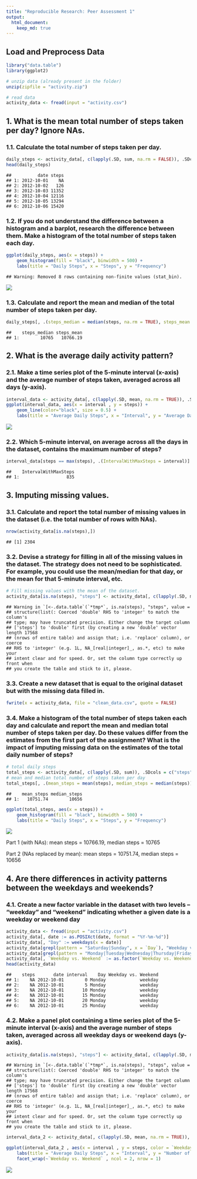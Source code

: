 ```yaml
---
title: "Reproducible Research: Peer Assessment 1"
output: 
  html_document:
    keep_md: true
---
```


## Load and Preprocess Data

```r
library("data.table")
library(ggplot2)

# unzip data (already present in the folder)
unzip(zipfile = "activity.zip")

# read data
activity_data <- fread(input = "activity.csv")
```

## 1. What is the mean total number of steps taken per day? Ignore NAs.
### 1.1. Calculate the total number of steps taken per day.

```r
daily_steps <- activity_data[, c(lapply(.SD, sum, na.rm = FALSE)), .SDcols = c("steps"), by = .(date)]
head(daily_steps)
```

```
##          date steps
## 1: 2012-10-01    NA
## 2: 2012-10-02   126
## 3: 2012-10-03 11352
## 4: 2012-10-04 12116
## 5: 2012-10-05 13294
## 6: 2012-10-06 15420
```

### 1.2. If you do not understand the difference between a histogram and a barplot, research the difference between them. Make a histogram of the total number of steps taken each day.

```r
ggplot(daily_steps, aes(x = steps)) +
    geom_histogram(fill = "black", binwidth = 500) +
    labs(title = "Daily Steps", x = "Steps", y = "Frequency")
```

```
## Warning: Removed 8 rows containing non-finite values (stat_bin).
```

![](PA1_template_files/figure-html/unnamed-chunk-3-1.png)<!-- -->

### 1.3. Calculate and report the mean and median of the total number of steps taken per day.

```r
daily_steps[, .(steps_median = median(steps, na.rm = TRUE), steps_mean = mean(steps, na.rm = TRUE))]
```

```
##    steps_median steps_mean
## 1:        10765   10766.19
```

## 2. What is the average daily activity pattern?
### 2.1. Make a time series plot of the 5-minute interval (x-axis) and the average number of steps taken, averaged across all days (y-axis).

```r
interval_data <- activity_data[, c(lapply(.SD, mean, na.rm = TRUE)), .SDcols = c("steps"), by = .(interval)]
ggplot(interval_data, aes(x = interval , y = steps)) + 
    geom_line(color="black", size = 0.5) + 
    labs(title = "Average Daily Steps", x = "Interval", y = "Average Daily Steps")
```

![](PA1_template_files/figure-html/unnamed-chunk-5-1.png)<!-- -->

### 2.2. Which 5-minute interval, on average across all the days in the dataset, contains the maximum number of steps?

```r
interval_data[steps == max(steps), .(IntervalWithMaxSteps = interval)]
```

```
##    IntervalWithMaxSteps
## 1:                  835
```

## 3. Imputing missing values.
### 3.1. Calculate and report the total number of missing values in the dataset (i.e. the total number of rows with NAs).

```r
nrow(activity_data[is.na(steps),])
```

```
## [1] 2304
```

### 3.2. Devise a strategy for filling in all of the missing values in the dataset. The strategy does not need to be sophisticated. For example, you could use the mean/median for that day, or the mean for that 5-minute interval, etc.

```r
# Fill missing values with the mean of the dataset.
activity_data[is.na(steps), "steps"] <- activity_data[, c(lapply(.SD, mean, na.rm = TRUE)), .SDcols = c("steps")]
```

```
## Warning in `[<-.data.table`(`*tmp*`, is.na(steps), "steps", value =
## structure(list(: Coerced 'double' RHS to 'integer' to match the column's
## type; may have truncated precision. Either change the target column
## ['steps'] to 'double' first (by creating a new 'double' vector length 17568
## (nrows of entire table) and assign that; i.e. 'replace' column), or coerce
## RHS to 'integer' (e.g. 1L, NA_[real|integer]_, as.*, etc) to make your
## intent clear and for speed. Or, set the column type correctly up front when
## you create the table and stick to it, please.
```

### 3.3. Create a new dataset that is equal to the original dataset but with the missing data filled in.

```r
fwrite(x = activity_data, file = "clean_data.csv", quote = FALSE)
```

### 3.4. Make a histogram of the total number of steps taken each day and calculate and report the mean and median total number of steps taken per day. Do these values differ from the estimates from the first part of the assignment? What is the impact of imputing missing data on the estimates of the total daily number of steps?

```r
# total daily steps
total_steps <- activity_data[, c(lapply(.SD, sum)), .SDcols = c("steps"), by = .(date)] 
# mean and median total number of steps taken per day
total_steps[, .(mean_steps = mean(steps), median_steps = median(steps))]
```

```
##    mean_steps median_steps
## 1:   10751.74        10656
```

```r
ggplot(total_steps, aes(x = steps)) + 
    geom_histogram(fill = "black", binwidth = 500) + 
    labs(title = "Daily Steps", x = "Steps", y = "Frequency")
```

![](PA1_template_files/figure-html/unnamed-chunk-10-1.png)<!-- -->


Part 1 (with NAs): mean steps = 10766.19, median steps = 10765

Part 2 (NAs replaced by mean): mean steps = 10751.74, median steps = 10656

## 4. Are there differences in activity patterns between the weekdays and weekends?
### 4.1. Create a new factor variable in the dataset with two levels – “weekday” and “weekend” indicating whether a given date is a weekday or weekend day

```r
activity_data <- fread(input = "activity.csv")
activity_data[, date := as.POSIXct(date, format = "%Y-%m-%d")]
activity_data[, "Day" := weekdays(x = date)]
activity_data[grepl(pattern = "Saturday|Sunday", x = `Day`), "Weekday vs. Weekend"] <- "weekend"
activity_data[grepl(pattern = "Monday|Tuesday|Wednesday|Thursday|Friday", x = `Day`), "Weekday vs. Weekend"] <- "weekday"
activity_data[, `Weekday vs. Weekend` := as.factor(`Weekday vs. Weekend`)]
head(activity_data)
```

```
##    steps       date interval    Day Weekday vs. Weekend
## 1:    NA 2012-10-01        0 Monday             weekday
## 2:    NA 2012-10-01        5 Monday             weekday
## 3:    NA 2012-10-01       10 Monday             weekday
## 4:    NA 2012-10-01       15 Monday             weekday
## 5:    NA 2012-10-01       20 Monday             weekday
## 6:    NA 2012-10-01       25 Monday             weekday
```

### 4.2. Make a panel plot containing a time series plot of the 5-minute interval (x-axis) and the average number of steps taken, averaged across all weekday days or weekend days (y-axis).

```r
activity_data[is.na(steps), "steps"] <- activity_data[, c(lapply(.SD, mean, na.rm = TRUE)), .SDcols = c("steps")]
```

```
## Warning in `[<-.data.table`(`*tmp*`, is.na(steps), "steps", value =
## structure(list(: Coerced 'double' RHS to 'integer' to match the column's
## type; may have truncated precision. Either change the target column
## ['steps'] to 'double' first (by creating a new 'double' vector length 17568
## (nrows of entire table) and assign that; i.e. 'replace' column), or coerce
## RHS to 'integer' (e.g. 1L, NA_[real|integer]_, as.*, etc) to make your
## intent clear and for speed. Or, set the column type correctly up front when
## you create the table and stick to it, please.
```

```r
interval_data_2 <- activity_data[, c(lapply(.SD, mean, na.rm = TRUE)), .SDcols = c("steps"), by = .(interval, `Weekday vs. Weekend`)]

ggplot(interval_data_2 , aes(x = interval , y = steps, color = `Weekday vs. Weekend`)) + geom_line() + 
    labs(title = "Average Daily Steps", x = "Interval", y = "Number of Steps") +
    facet_wrap(~`Weekday vs. Weekend` , ncol = 2, nrow = 1)
```

![](PA1_template_files/figure-html/unnamed-chunk-12-1.png)<!-- -->

